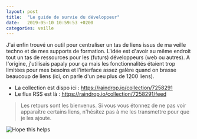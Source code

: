 ```yaml
---
layout: post
title:  "Le guide de survie du développeur"
date:   2019-05-10 10:59:53 +0200
categories: veille
---
```

J'ai enfin trouvé un outil pour centraliser un tas de liens issus de ma veille techno et de mes supports de formation.   L'idée est d'avoir au même endroit tout un tas de ressources pour les (futurs) développeurs (web ou autres). 
A l'origine, j'utilisais papaly pour ça mais les fonctionnalités étaient trop limitées pour mes besoins et l'interface assez galère quand on brasse beaucoup de liens (ici, on parle d'un peu plus de 1200 liens).
* La collection est dispo ici : https://raindrop.io/collection/7258291 
* Le flux RSS est là : https://raindrop.io/collection/7258291/feed    

> Les retours sont les bienvenus. 
> Si vous vous étonnez de ne pas voir apparaître certains liens, n'hésitez pas à me les transmettre pour que je les ajoute.


![Hope this helps](https://media.giphy.com/media/cC9MIzmGcXTkUvjLxS/giphy.gif)
